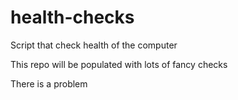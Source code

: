 # health-checks
Script that check health of the computer

This repo will be populated with lots of fancy checks 

There is a problem
